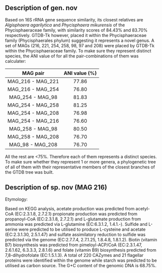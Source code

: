 ## Description of  gen. nov
<!-- 
Genome completeness is ;97.73
Genome contamination is ;3.98
 -->
Based on 16S rRNA gene sequence similarity, 
its closest relatives are 
*Algisphaera agarilytica* 
and 
*Phycisphaera mikurensis*
of the Phycisphaeraceae family, with similarity scores of 
84.43% and 83.70% respectively. 
GTDB-Tk however, placed it within the 
Phycisphaeraceae family 
(Phycisphaerales phylum) 
suggesting it represents a novel genus. 
A set of MAGs (216, 221, 254, 258, 98, 97 and 208)
were placed by GTDB-Tk within the Phycisphaeraceae family. 
To make sure they represent distinct species, the ANI value of 
for all the pair-combinations of them was calculater:

| MAG pair| ANI value (%) |
|:------:|:---------------:|
|MAG_216 -	MAG_221 |	77.86 |
|MAG_216 -	MAG_254 |	76.80 | 
|MAG_254 -	MAG_98  |	81.83 |
|MAG_254 -	MAG_258 | 81.25 |
|MAG_254 -	MAG_208 | 76.98 |
|MAG_254 -	MAG_216 | 76.60 |
|MAG_258 -	MAG_98  |	80.50 |
|MAG_258 -	MAG_208 | 76.70 |
|MAG_98  -	MAG_208 | 76.70 |

All the rest are <75%. Therefore each of them represents a distinct species. 
To make sure whether they represent 1 or more genera, a phylogenetic tree of all of them with their 
representative members of the closest branches of the GTDB tree was built. 


## Description of sp. nov (MAG 216)

Etymology:


Based on KEGG analysis,
acetate production was predicted from acetyl-CoA (EC:2.3.1.8, 2.7.2.1)
propionate production was predicted from propanoyl-CoA (EC:2.3.1.8, 2.7.2.1)
and 
L-glutamate production from ammonia was predicted via L-glutamine (EC:6.3.1.2, 1.4.1.-).
Sulfide and L-serine were predicted to be utilised to produce L-cysteine and acetate (EC:2.3.1.30, 2.5.1.47)
and
sulfate assimilatory reduction to sulfide was predicted via the genome (EC:2.7.7.4, 2.7.1.25, 1.8.4.8, 1.8.1.2).
Biotin (vitamin B7) biosynthesis  was predicted from pimeloyl-ACP/CoA (EC:2.3.1.47, 2.6.1.62, 6.3.3.3, 2.8.1.6)
and 
folate (vitamin B9) biosynthesis predicted from 7,8-dihydrofolate (EC:1.5.1.3).
A total of 220 CAZymes and 21 flagellar proteins were identified within the genome
while starch was predicted to be utilised as carbon source.
The G+C content of the genomic DNA is 68.75%.

